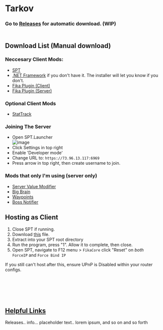 # Tarkov
### Go to [Releases](https://github.com/werlior/The-Boys/releases/tag/Full_Release) for automatic download. (WIP)<br><br>
## Download List (Manual download)

### Neccesary Client Mods:
- [SPT](https://sp-tarkov.com/#download) <br>
- [.NET Framework](https://dotnet.microsoft.com/en-us/download) if you don't have it. The installer will let you know if you don't.
- [Fika Plugin (Client)](https://github.com/project-fika/Fika-Plugin/releases/tag/v1.2.4)
- [Fika Plugin (Server)](https://github.com/project-fika/Fika-Server/releases/tag/v2.4.4)

### Optional Client Mods
- [StatTrack](https://hub.sp-tarkov.com/files/file/2501-stattrack/#overview)

### Joining The Server
- Open SPT.Launcher<br/>![image](https://github.com/user-attachments/assets/63703aea-5d99-45a8-b52f-d131b75b2988)
- Click Settings in top right
- Enable 'Developer mode'
- Change URL to: `https://73.96.13.117:6969`
- Press arrow in top right, then create username to join.

### Mods that only I'm using (server only)
- [Server Value Modifier](https://hub.sp-tarkov.com/files/file/379-server-value-modifier-svm/)
- [Big Brain](https://hub.sp-tarkov.com/files/file/1219-bigbrain/#overview)
- [Waypoints](https://hub.sp-tarkov.com/files/file/1119-waypoints-expanded-navmesh/)
- [Boss Notifier](https://hub.sp-tarkov.com/files/file/1737-boss-notifier/)
## Hosting as Client
1. Close SPT if running.
2. Download [this](https://github.com/Lacyway/FikaUtils/releases/tag/v1.0) file.
3. Extract into your SPT root directory
4. Run the program, press "1". Allow it to complete, then close.
5. Open SPT, navigate to F12 menu > `FikaCore` click "Reset" on *both* `ForceIP` and `Force Bind IP`

If you still can't host after this, ensure UPnP is Disabled within your router configs.<br><br><br><br><br><br>



##  [Helpful Links](https://github.com/werlior/The-Boys/blob/main/Helpful%20Links.md)
Releases.. info... placeholder text.. lorem ipsum, and so on and so forth
